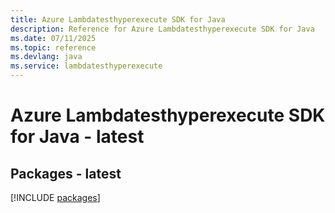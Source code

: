 ```yaml
---
title: Azure Lambdatesthyperexecute SDK for Java
description: Reference for Azure Lambdatesthyperexecute SDK for Java
ms.date: 07/11/2025
ms.topic: reference
ms.devlang: java
ms.service: lambdatesthyperexecute
---
```

# Azure Lambdatesthyperexecute SDK for Java - latest
## Packages - latest
[!INCLUDE [packages](lambdatesthyperexecute-index.md)]